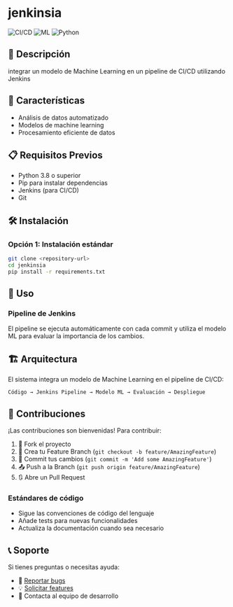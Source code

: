 # jenkinsia

![CI/CD](https://img.shields.io/badge/CI%2FCD-Jenkins-blue)
![ML](https://img.shields.io/badge/ML-scikit--learn-orange)
![Python](https://img.shields.io/badge/Python-3.8+-green)

## 📝 Descripción

integrar un modelo de Machine Learning en un pipeline de CI/CD utilizando Jenkins

## 🚀 Características

- Análisis de datos automatizado
- Modelos de machine learning
- Procesamiento eficiente de datos

## 📋 Requisitos Previos

- Python 3.8 o superior
- Pip para instalar dependencias
- Jenkins (para CI/CD)
- Git

## 🛠️ Instalación

### Opción 1: Instalación estándar
```bash
git clone <repository-url>
cd jenkinsia
pip install -r requirements.txt
```

## 🎯 Uso

### Pipeline de Jenkins
El pipeline se ejecuta automáticamente con cada commit y utiliza el modelo ML para evaluar la importancia de los cambios.

## 🏗️ Arquitectura

El sistema integra un modelo de Machine Learning en el pipeline de CI/CD:

```
Código → Jenkins Pipeline → Modelo ML → Evaluación → Despliegue
```

## 🤝 Contribuciones

¡Las contribuciones son bienvenidas! Para contribuir:

1. 🍴 Fork el proyecto
2. 🌟 Crea tu Feature Branch (`git checkout -b feature/AmazingFeature`)
3. 📝 Commit tus cambios (`git commit -m 'Add some AmazingFeature'`)
4. 📤 Push a la Branch (`git push origin feature/AmazingFeature`)
5. 🔃 Abre un Pull Request

### Estándares de código
- Sigue las convenciones de código del lenguaje
- Añade tests para nuevas funcionalidades
- Actualiza la documentación cuando sea necesario

## 📞 Soporte

Si tienes preguntas o necesitas ayuda:

- 🐛 [Reportar bugs](../../issues)
- 💡 [Solicitar features](../../issues)
- 📧 Contacta al equipo de desarrollo
